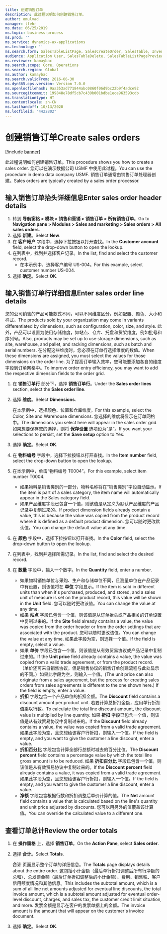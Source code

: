 ```yaml
---
title: 创建销售订单
description: 此过程说明如何创建销售订单。
author: omulvad
manager: tfehr
ms.date: 06/25/2019
ms.topic: business-process
ms.prod: ''
ms.service: dynamics-ax-applications
ms.technology: ''
ms.search.form: SalesTableListPage, SalesCreateOrder, SalesTable, InventDimParmFixed, InventProductDimensionLookup, SalesTotals
audience: Application User, SalesTableDelete, SalesTableListPagePreviewPage, SalesUpdateRemain
ms.reviewer: kamaybac
ms.search.scope: Core, Operations
ms.search.region: Global
ms.author: kamaybac
ms.search.validFrom: 2016-06-30
ms.dyn365.ops.version: Version 7.0.0
ms.openlocfilehash: 9aa353ad771844abc0860f06d9bc22b9f4adce92
ms.sourcegitcommit: 199848e78df5cb7c439b001bdbe1ece963593cdb
ms.translationtype: HT
ms.contentlocale: zh-CN
ms.lasthandoff: 10/13/2020
ms.locfileid: "4422802"
---
```

# <a name="create-sales-orders"></a><span data-ttu-id="002bf-103">创建销售订单</span><span class="sxs-lookup"><span data-stu-id="002bf-103">Create sales orders</span></span>

[!include [banner](../../includes/banner.md)]

<span data-ttu-id="002bf-104">此过程说明如何创建销售订单。</span><span class="sxs-lookup"><span data-stu-id="002bf-104">This procedure shows you how to create a sales order.</span></span> <span data-ttu-id="002bf-105">您可以在演示数据公司 USMF 中使用此过程。</span><span class="sxs-lookup"><span data-stu-id="002bf-105">You can use the procedure in demo data company USMF.</span></span> <span data-ttu-id="002bf-106">销售订单通常由销售订单处理器创建。</span><span class="sxs-lookup"><span data-stu-id="002bf-106">Sales orders are typically created by a sales order processor.</span></span> 

## <a name="enter-sales-order-header-details"></a><span data-ttu-id="002bf-107">输入销售订单抬头详细信息</span><span class="sxs-lookup"><span data-stu-id="002bf-107">Enter sales order header details</span></span>
1. <span data-ttu-id="002bf-108">转到 **导航窗格 > 模块 > 销售和营销 > 销售订单 > 所有销售订单**。</span><span class="sxs-lookup"><span data-stu-id="002bf-108">Go to **Navigation pane > Modules > Sales and marketing > Sales orders > All sales orders**.</span></span>
2. <span data-ttu-id="002bf-109">选择 **新建**。</span><span class="sxs-lookup"><span data-stu-id="002bf-109">Select **New**.</span></span>
3. <span data-ttu-id="002bf-110">在 **客户帐户** 字段中，选择下拉按钮以打开查找。</span><span class="sxs-lookup"><span data-stu-id="002bf-110">In the **Customer account** field, select the drop-down button to open the lookup.</span></span>
4. <span data-ttu-id="002bf-111">在列表中，找到并选择客户记录。</span><span class="sxs-lookup"><span data-stu-id="002bf-111">In the list, find and select the customer record.</span></span>
    - <span data-ttu-id="002bf-112">在本示例中，选择客户编号 US-004。</span><span class="sxs-lookup"><span data-stu-id="002bf-112">For this example, select customer number US-004.</span></span>  
5. <span data-ttu-id="002bf-113">选择 **确定**。</span><span class="sxs-lookup"><span data-stu-id="002bf-113">Select **OK**.</span></span>

## <a name="enter-sales-order-line-details"></a><span data-ttu-id="002bf-114">输入销售订单行详细信息</span><span class="sxs-lookup"><span data-stu-id="002bf-114">Enter sales order line details</span></span>
    
<span data-ttu-id="002bf-115">您的公司销售的产品可能款式不同，可以不同维度区分，例如配置、颜色、大小和样式。</span><span class="sxs-lookup"><span data-stu-id="002bf-115">The products sold by your organization may come in variants differentiated by dimensions, such as configuration, color, size, and style.</span></span> <span data-ttu-id="002bf-116">此外，产品可以设置为使用存储维度，如站点、仓库、托盘和货架维度，例如批号和序列号。</span><span class="sxs-lookup"><span data-stu-id="002bf-116">Also, products may be set up to use storage dimensions, such as site, warehouse, and pallet, and racking dimensions, such as batch and serial numbers.</span></span> <span data-ttu-id="002bf-117">在分配这些维度时，您必须在订单行选择维度的数值。</span><span class="sxs-lookup"><span data-stu-id="002bf-117">When these dimensions are assigned, you must select the values for those dimensions on the order line.</span></span> <span data-ttu-id="002bf-118">为了提高订单输入效率，您可能要添加各自的维度字段到订单网格中。</span><span class="sxs-lookup"><span data-stu-id="002bf-118">To improve order entry efficiency, you may want to add the respective dimension fields to the order grid.</span></span>
    
1. <span data-ttu-id="002bf-119">在 **销售订单行** 部分下，选择 **销售订单行**。</span><span class="sxs-lookup"><span data-stu-id="002bf-119">Under the **Sales order lines** section, select the **Sales order line**.</span></span>
2. <span data-ttu-id="002bf-120">选择 **维度**。</span><span class="sxs-lookup"><span data-stu-id="002bf-120">Select **Dimensions**.</span></span>
    
    <span data-ttu-id="002bf-121">在本示例中，选择颜色、位置和仓库维度。</span><span class="sxs-lookup"><span data-stu-id="002bf-121">For this example, select the Color, Site and Warehouse dimensions.</span></span> <span data-ttu-id="002bf-122">您选择的维度将显示在订单网格中。</span><span class="sxs-lookup"><span data-stu-id="002bf-122">The dimensions you select here will appear in the sales order grid.</span></span> <span data-ttu-id="002bf-123">如果想要保存您的选择，则将 **保存设置** 选项设为“是”。</span><span class="sxs-lookup"><span data-stu-id="002bf-123">If you want your selections to persist, set the **Save setup** option to Yes.</span></span>
    
3. <span data-ttu-id="002bf-124">选择 **确定**。</span><span class="sxs-lookup"><span data-stu-id="002bf-124">Select **OK**.</span></span>
4. <span data-ttu-id="002bf-125">在 **物料编号** 字段中，选择下拉按钮以打开查找。</span><span class="sxs-lookup"><span data-stu-id="002bf-125">In the **Item number** field, select the drop-down button to open the lookup.</span></span>
5. <span data-ttu-id="002bf-126">在本示例中，单击“物料编号 T0004”。</span><span class="sxs-lookup"><span data-stu-id="002bf-126">For this example, select item number T0004.</span></span>
    - <span data-ttu-id="002bf-127">如果物料是销售类别的一部分，物料名称将在“销售类别”字段自动显示。</span><span class="sxs-lookup"><span data-stu-id="002bf-127">If the item is part of a sales category, the item name will automatically appear in the Sales category field.</span></span>  
    - <span data-ttu-id="002bf-128">如果产品维度字段已包含一个值，则该值是从定义为默认产品维度的产品记录中复制过来的。</span><span class="sxs-lookup"><span data-stu-id="002bf-128">If product dimension fields already contain a value, this is because the value was copied from the product record where it is defined as a default product dimension.</span></span> <span data-ttu-id="002bf-129">您可以随时更改默认值。</span><span class="sxs-lookup"><span data-stu-id="002bf-129">You can change the default value at any time.</span></span>   
6. <span data-ttu-id="002bf-130">在 **颜色** 字段中，选择下拉按钮以打开查找。</span><span class="sxs-lookup"><span data-stu-id="002bf-130">In the **Color** field, select the drop-down button to open the lookup.</span></span>
7. <span data-ttu-id="002bf-131">在列表中，找到并选择所需记录。</span><span class="sxs-lookup"><span data-stu-id="002bf-131">In the list, find and select the desired record.</span></span>
8. <span data-ttu-id="002bf-132">在 **数量** 字段中，输入一个数字。</span><span class="sxs-lookup"><span data-stu-id="002bf-132">In the **Quantity** field, enter a number.</span></span>
    - <span data-ttu-id="002bf-133">如果物料销售单位与采购、生产和存储单位不同，且测量单位在产品记录中有设置，则该值将在 **单位** 字段显示。</span><span class="sxs-lookup"><span data-stu-id="002bf-133">If the item is sold in different units than when it's purchased, produced, and stored, and a sales unit of measure is set on the product record, this value will be shown in the **Unit** field.</span></span> <span data-ttu-id="002bf-134">您可以随时更改该值。</span><span class="sxs-lookup"><span data-stu-id="002bf-134">You can change the value at any time.</span></span>   
    - <span data-ttu-id="002bf-135">如果 **站点** 字段已包含一个值，则该值是从订单抬头或产品相关的订单设置中复制过来的。</span><span class="sxs-lookup"><span data-stu-id="002bf-135">If the **Site** field already contains a value, the value was copied from the order header or from the order settings that are associated with the product.</span></span> <span data-ttu-id="002bf-136">您可以随时更改该值。</span><span class="sxs-lookup"><span data-stu-id="002bf-136">You can change the value at any time.</span></span> <span data-ttu-id="002bf-137">如果此字段为空，则选择一个值。</span><span class="sxs-lookup"><span data-stu-id="002bf-137">If the field is empty, select a value.</span></span>   
    - <span data-ttu-id="002bf-138">如果 **单价** 字段已包含一个值，则该值是从有效贸易协议或产品记录中复制过来的。</span><span class="sxs-lookup"><span data-stu-id="002bf-138">If the **Unit price** field already contains a value, the value was copied from a valid trade agreement, or from the product record.</span></span> <span data-ttu-id="002bf-139">（单价还可来自销售协议，但是销售协议的销售订单创建流程与此处显示的不同。）如果此字段为空，则输入一个值。</span><span class="sxs-lookup"><span data-stu-id="002bf-139">(The unit price can also originate from a sales agreement, but the process for creating sales orders from sales agreements is different to the one shown here.) If the field is empty, enter a value.</span></span>   
    - <span data-ttu-id="002bf-140">**折扣** 字段包含一个产品单位的折扣金额。</span><span class="sxs-lookup"><span data-stu-id="002bf-140">The **Discount** field contains a discount amount per product unit.</span></span> <span data-ttu-id="002bf-141">若要计算总折扣金额，应用单行折扣值乘以行数。</span><span class="sxs-lookup"><span data-stu-id="002bf-141">To calculate the total line discount amount, the discount value is multiplied by line quantity.</span></span> <span data-ttu-id="002bf-142">如果 **折扣** 字段已包含一个值，则该值是从有效贸易协议中复制过来的。</span><span class="sxs-lookup"><span data-stu-id="002bf-142">If the **Discount** field already contains a value, the value was copied from a valid trade agreement.</span></span> <span data-ttu-id="002bf-143">如果此字段为空，且您想给该客户行折扣，则输入一个值。</span><span class="sxs-lookup"><span data-stu-id="002bf-143">If the field is empty, and you want to give the customer a line discount, enter a value.</span></span>  
    - <span data-ttu-id="002bf-144">**折扣百分比** 字段包含计算全部行总额时减去的百分比值。</span><span class="sxs-lookup"><span data-stu-id="002bf-144">The **Discount percent** field contains a percentage value by which the total line gross amount is to be reduced.</span></span>  <span data-ttu-id="002bf-145">如果 **折扣百分比** 字段已包含一个值，则该值是从有效贸易协议中复制过来的。</span><span class="sxs-lookup"><span data-stu-id="002bf-145">If the **Discount percent** field already contains a value, it was copied from a valid trade agreement.</span></span> <span data-ttu-id="002bf-146">如果此字段为空，且您想给该客户行折扣，则输入一个值。</span><span class="sxs-lookup"><span data-stu-id="002bf-146">If the field is empty, and you want to give the customer a line discount, enter a value.</span></span> 
    - <span data-ttu-id="002bf-147">**净额** 字段包含根据行数和折扣调整后单价计算的值。</span><span class="sxs-lookup"><span data-stu-id="002bf-147">The **Net** amount field contains a value that is calculated based on the line's quantity and unit price adjusted by discounts.</span></span>  <span data-ttu-id="002bf-148">您可以用另外的值覆盖该计算值。</span><span class="sxs-lookup"><span data-stu-id="002bf-148">You can override the calculated value to a different one.</span></span>  

## <a name="review-the-order-totals"></a><span data-ttu-id="002bf-149">查看订单总计</span><span class="sxs-lookup"><span data-stu-id="002bf-149">Review the order totals</span></span>
1. <span data-ttu-id="002bf-150">在 **操作窗格** 上，选择 **销售订单**。</span><span class="sxs-lookup"><span data-stu-id="002bf-150">On the **Action Pane**, select **Sales order**.</span></span>
2. <span data-ttu-id="002bf-151">选择 **合计**。</span><span class="sxs-lookup"><span data-stu-id="002bf-151">Select **Totals**.</span></span>
    
    <span data-ttu-id="002bf-152">**合计** 页面显示整个订单的详细信息。</span><span class="sxs-lookup"><span data-stu-id="002bf-152">The **Totals** page displays details about the entire order.</span></span> <span data-ttu-id="002bf-153">这包括小计金额（最后单行折扣调整后所有行净额的总和）、总发票金额（最后订单折扣调整后的小计金额）、费用、销售税、客户信用额度情况和其他信息。</span><span class="sxs-lookup"><span data-stu-id="002bf-153">This includes the subtotal amount, which is a sum of all line net amounts adjusted for eventual line discounts, the total invoice amount, which is a subtotal amount adjusted for eventual order-level discount, charges, and sales tax, the customer credit limit situation, and more.</span></span> <span data-ttu-id="002bf-154">发票金额是显示在客户的发票单据上的金额。</span><span class="sxs-lookup"><span data-stu-id="002bf-154">The invoice amount is the amount that will appear on the customer's invoice document.</span></span>  
    
3. <span data-ttu-id="002bf-155">选择 **确定**。</span><span class="sxs-lookup"><span data-stu-id="002bf-155">Select **OK**.</span></span>
